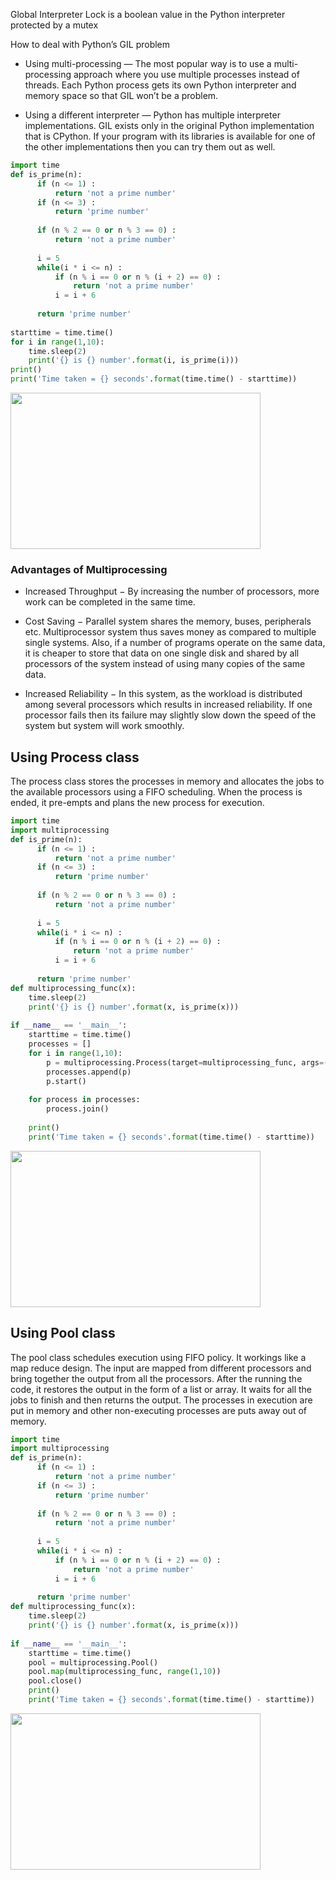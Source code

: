 Global Interpreter Lock is a boolean value in the Python interpreter protected by a mutex

How to deal with Python’s GIL problem

- Using multi-processing — The most popular way is to use a multi-processing approach where you use multiple processes instead of threads. Each Python process gets its own Python interpreter and memory space so that GIL won’t be a problem.

- Using a different interpreter — Python has multiple interpreter implementations. GIL exists only in the original Python implementation that is CPython. If your program with its libraries is available for one of the other implementations then you can try them out as well.

```python
import time
def is_prime(n):
      if (n <= 1) : 
          return 'not a prime number'
      if (n <= 3) : 
          return 'prime number'
          
      if (n % 2 == 0 or n % 3 == 0) : 
          return 'not a prime number'
    
      i = 5
      while(i * i <= n) : 
          if (n % i == 0 or n % (i + 2) == 0) : 
              return 'not a prime number'
          i = i + 6
    
      return 'prime number'
    
starttime = time.time()
for i in range(1,10):
    time.sleep(2)
    print('{} is {} number'.format(i, is_prime(i)))
print()    
print('Time taken = {} seconds'.format(time.time() - starttime))
```

<img align="center" width="400" height="250" src="https://miro.medium.com/max/487/1*y49uIX5VXBWmNoe6v-540g.png">


### Advantages of Multiprocessing

- Increased Throughput − By increasing the number of processors, more work can be completed in the same time.

- Cost Saving − Parallel system shares the memory, buses, peripherals etc. Multiprocessor system thus saves money as compared to multiple single systems. Also, if a number of programs operate on the same data, it is cheaper to store that data on one single disk and shared by all processors of the system instead of using many copies of the same data.

- Increased Reliability − In this system, as the workload is distributed among several processors which results in increased reliability. If one processor fails then its failure may slightly slow down the speed of the system but system will work smoothly.

## Using Process class

The process class stores the processes in memory and allocates the jobs to the available processors using a FIFO scheduling. When the process is ended, it pre-empts and plans the new process for execution.

```python
import time
import multiprocessing
def is_prime(n):
      if (n <= 1) : 
          return 'not a prime number'
      if (n <= 3) : 
          return 'prime number'
          
      if (n % 2 == 0 or n % 3 == 0) : 
          return 'not a prime number'
    
      i = 5
      while(i * i <= n) : 
          if (n % i == 0 or n % (i + 2) == 0) : 
              return 'not a prime number'
          i = i + 6
    
      return 'prime number'
def multiprocessing_func(x):
    time.sleep(2)
    print('{} is {} number'.format(x, is_prime(x)))
    
if __name__ == '__main__':
    starttime = time.time()
    processes = []
    for i in range(1,10):
        p = multiprocessing.Process(target=multiprocessing_func, args=(i,))
        processes.append(p)
        p.start()
        
    for process in processes:
        process.join()
        
    print()    
    print('Time taken = {} seconds'.format(time.time() - starttime))
```

<img align="center" width="400" height="250" src="https://miro.medium.com/max/468/1*44lINvP-3XntPe7nR4kgTQ.png">

## Using Pool class

The pool class schedules execution using FIFO policy. It workings like a map reduce design. The input are mapped from different processors and bring together the output from all the processors. After the running the code, it restores the output in the form of a list or array. It waits for all the jobs to finish and then returns the output. The processes in execution are put in memory and other non-executing processes are puts away out of memory.

```python
import time
import multiprocessing
def is_prime(n):
      if (n <= 1) : 
          return 'not a prime number'
      if (n <= 3) : 
          return 'prime number'
          
      if (n % 2 == 0 or n % 3 == 0) : 
          return 'not a prime number'
    
      i = 5
      while(i * i <= n) : 
          if (n % i == 0 or n % (i + 2) == 0) : 
              return 'not a prime number'
          i = i + 6
    
      return 'prime number'
def multiprocessing_func(x):
    time.sleep(2)
    print('{} is {} number'.format(x, is_prime(x)))
    
if __name__ == '__main__':
    starttime = time.time()
    pool = multiprocessing.Pool()
    pool.map(multiprocessing_func, range(1,10))
    pool.close()
    print()
    print('Time taken = {} seconds'.format(time.time() - starttime))
```

<img align="center" width="400" height="250" src="https://miro.medium.com/max/463/1*ubuThDHEEP9Cn2vBT3FS9g.png">

